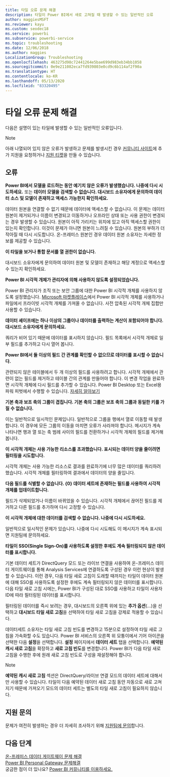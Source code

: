 ```yaml
---
title: 타일 오류 문제 해결
description: 타일이 Power BI에서 새로 고쳐질 때 발생할 수 있는 일반적인 오류
author: maggiesMSFT
ms.reviewer: kayu
ms.custom: seodec18
ms.service: powerbi
ms.subservice: powerbi-service
ms.topic: troubleshooting
ms.date: 12/06/2018
ms.author: maggies
LocalizationGroup: Troubleshooting
ms.openlocfilehash: 463275d98c72441264e5bae699d983eb34bb1058
ms.sourcegitcommit: 0e9e211082eca7fd939803e0cd9c6b114af2f90a
ms.translationtype: HT
ms.contentlocale: ko-KR
ms.lasthandoff: 05/13/2020
ms.locfileid: "83320495"
---
```

# <a name="troubleshooting-tile-errors"></a>타일 오류 문제 해결
다음은 설명이 있는 타일에 발생할 수 있는 일반적인 오류입니다.

> [!NOTE]
> 아래 나열되어 있지 않은 오류가 발생하고 문제를 발생시킨 경우 [커뮤니티 사이트](https://community.powerbi.com/)에 추가 지원을 요청하거나 [지원 티켓](https://powerbi.microsoft.com/support/)을 만들 수 있습니다.
> 
> 

## <a name="errors"></a>오류
**Power BI에서 모델을 로드하는 동안 예기치 않은 오류가 발생했습니다. 나중에 다시 시도하세요.**
또는 **데이터 모델을 검색할 수 없습니다. 대시보드 소유자에게 문의하여 데이터 소스 및 모델이 존재하고 액세스 가능한지 확인하세요.**

데이터 원본을 연결할 수 없기 때문에 데이터에 액세스할 수 없습니다. 이 문제는 데이터 원본이 제거되거나 이름이 변경되고 이동하거나 오프라인 상태 또는 사용 권한이 변경되는 경우 발생할 수 있습니다. 원본이 아직 가리키는 위치에 있고 아직 액세스할 권한이 있는지 확인합니다. 이것이 문제가 아니면 원본이 느려질 수 있습니다. 원본의 부하가 더 작아질 때 다시 시도합니다. 온-프레미스 원본인 경우 데이터 원본 소유자는 자세한 정보를 제공할 수 있습니다.

**이 타일을 보거나 통합 문서를 열 권한이 없습니다.**

대시보드 소유자에게 문의하여 데이터 원본 및 모델이 존재하고 해당 계정으로 액세스할 수 있는지 확인하세요.

**Power BI 시각적 개체가 관리자에 의해 사용하지 않도록 설정되었습니다.**

Power BI 관리자가 조직 또는 보안 그룹에 대한 Power BI 시각적 개체를 사용하지 않도록 설정했습니다.
[Microsoft 마켓플레이스](https://appsource.microsoft.com/marketplace/apps?page=1&product=power-bi-visuals)에서 Power BI 시각적 개체를 사용하거나 파일에서 프라이빗 시각적 개체를 가져올 수 없습니다. 사전 압축된 시각적 개체 집합만 사용할 수 있습니다.


**데이터 셰이프에는 하나 이상의 그룹이나 데이터를 출력하는 계산이 포함되어야 합니다. 대시보드 소유자에게 문의하세요.**

쿼리가 비어 있기 때문에 데이터를 표시하지 않습니다. 필드 목록에서 시각적 개체로 일부 필드를 추가하고 다시 열어 봅니다.

**Power BI에서 둘 이상의 필드 간 관계를 확인할 수 없으므로 데이터를 표시할 수 없습니다.**

관련되지 않은 테이블에서 두 개 이상의 필드를 사용하려고 합니다. 시각적 개체에서 관련이 없는 필드를 제거하고 테이블 간의 관계를 만들어야 합니다. 이 변경 작업을 완료하면 시각적 개체에 다시 필드를 추가할 수 있습니다. Power BI Desktop 또는 Excel용 파워 피벗에서 수행할 수 있습니다. [자세히 알아보기](../transform-model/desktop-create-and-manage-relationships.md)

**기본 축과 보조 축의 그룹이 겹칩니다. 기본 축의 그룹은 보조 축의 그룹과 동일한 키를 가질 수 없습니다.**

이는 일반적으로 일시적인 문제입니다. 일반적으로 그룹을 행에서 열로 이동할 때 발생합니다. 이 경우에 모든 그룹의 이동을 마치면 오류가 사라져야 합니다. 메시지가 계속 나타나면 행과 열 또는 축 범례 사이의 필드를 전환하거나 시각적 개체의 필드를 제거해 봅니다.  

**이 시각적 개체는 사용 가능한 리소스를 초과했습니다. 표시되는 데이터 양을 줄이려면 필터링을 시도합니다.**

시각적 개체는 사용 가능한 리소스로 결과를 완료하기에 너무 많은 데이터를 쿼리하려 했습니다. 시각적 개체를 필터링하여 결과에서 데이터의 양을 줄입니다.

**다음 필드를 식별할 수 없습니다. {0} 데이터 세트에 존재하는 필드를 사용하여 시각적 개체를 업데이트합니다.**

필드가 삭제되었거나 이름이 바뀌었을 수 있습니다. 시각적 개체에서 끊어진 필드를 제거하고 다른 필드를 추가하며 다시 고정할 수 있습니다.

**이 시각적 개체에 대한 데이터를 검색할 수 없습니다. 나중에 다시 시도하세요.**

일반적으로 일시적인 문제가 있습니다. 나중에 다시 시도해도 이 메시지가 계속 표시되면 지원팀에 문의하세요.

**타일이 SSO(Single Sign-On)를 사용하도록 설정한 후에도 계속 필터링되지 않은 데이터를 표시합니다.**

기본 데이터 세트가 DirectQuery 모드 또는 라이브 연결을 사용하여 온-프레미스 데이터 게이트웨이를 통해 Analysis Services에 연결하도록 구성된 경우 이런 현상이 발생할 수 있습니다. 이런 경우, 다음 타일 새로 고침이 도래할 때까지는 타일이 데이터 원본에 대해 SSO를 사용하도록 설정한 후에도 계속 필터링되지 않은 데이터를 표시합니다. 다음 타일 새로 고침 시에는, Power BI가 구성된 대로 SSO를 사용하고 타일이 사용자 ID에 따라 필터링된 데이터를 표시합니다. 

필터링된 데이터를 즉시 보려는 경우, 대시보드의 오른쪽 위에 있는 **추가 옵션**(...)을 선택하고 **대시보드 타일 새로 고침**을 선택하여 타일 새로 고침을 강제로 적용할 수 있습니다.

데이터세트 소유자는 타일 새로 고침 빈도를 변경하고 15분으로 설정하여 타일 새로 고침을 가속화할 수도 있습니다. Power BI 서비스의 오른쪽 위 모퉁이에서 기어 아이콘을 선택한 다음 **설정**을 선택합니다. **설정** 페이지에서 **데이터 세트** 탭을 선택합니다. **예약된 캐시 새로 고침**을 확장하고 **새로 고침 빈도**를 변경합니다. Power BI가 다음 타일 새로 고침을 수행한 후에 원래 새로 고침 빈도로 구성을 재설정해야 합니다.

> [!NOTE]
> **예약된 캐시 새로 고침** 섹션은 DirectQuery/라이브 연결 모드의 데이터 세트에 대해서만 사용할 수 있습니다. 타일이 다음 예약된 데이터 새로 고침 동안 자동으로 새로 고쳐지기 때문에 가져오기 모드의 데이터 세트는 별도의 타일 새로 고침이 필요하지 않습니다.

## <a name="contact-support"></a>지원 문의
문제가 여전히 발생하는 경우 더 자세히 조사하기 위해 [지원팀에 문의](https://support.powerbi.com)합니다.

## <a name="next-steps"></a>다음 단계
[온-프레미스 데이터 게이트웨이 문제 해결](service-gateway-onprem-tshoot.md)  
[Power BI Personal Gateway 문제해결](service-admin-troubleshooting-power-bi-personal-gateway.md)  
궁금한 점이 더 있나요? [Power BI 커뮤니티를 이용하세요.](https://community.powerbi.com/)
